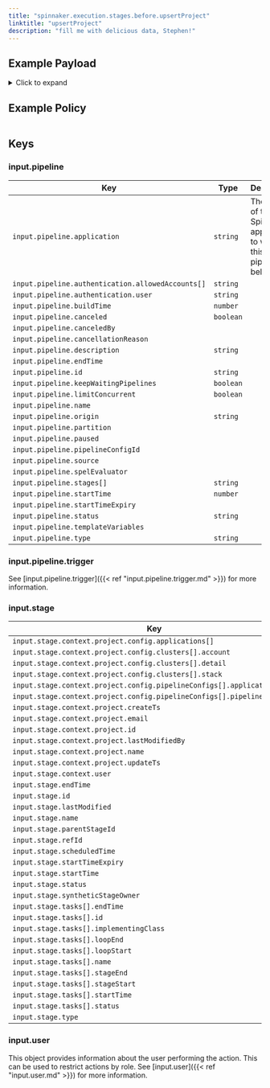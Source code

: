 ```yaml
---
title: "spinnaker.execution.stages.before.upsertProject"
linktitle: "upsertProject"
description: "fill me with delicious data, Stephen!"
---
```


## Example Payload

<details><summary>Click to expand</summary>

```json
{
  "input": {
    "pipeline": {
      "application": "spinnaker",
      "authentication": {
        "allowedAccounts": [
          "spinnaker",
          "staging",
          "staging-ecs"
        ],
        "user": "myUserName"
      },
      "buildTime": 1620752714800,
      "canceled": false,
      "canceledBy": null,
      "cancellationReason": null,
      "description": "Create project: testProjectName",
      "endTime": null,
      "id": "01F5E67K1GKAES5N7GAB34DG7D",
      "initialConfig": {},
      "keepWaitingPipelines": false,
      "limitConcurrent": false,
      "name": null,
      "notifications": [],
      "origin": "unknown",
      "partition": null,
      "paused": null,
      "pipelineConfigId": null,
      "source": null,
      "spelEvaluator": null,
      "stages": [
        "01F5E67K1GJEE109QR9X25M41V"
      ],
      "startTime": 1620752714851,
      "startTimeExpiry": null,
      "status": "RUNNING",
      "systemNotifications": [],
      "templateVariables": null,
      "trigger": {
        "artifacts": [],
        "correlationId": null,
        "isDryRun": false,
        "isRebake": false,
        "isStrategy": false,
        "notifications": [],
        "other": {
          "artifacts": [],
          "dryRun": false,
          "expectedArtifacts": [],
          "notifications": [],
          "parameters": {},
          "rebake": false,
          "resolvedExpectedArtifacts": [],
          "strategy": false,
          "type": "manual",
          "user": "myUserName"
        },
        "parameters": {},
        "resolvedExpectedArtifacts": [],
        "type": "manual",
        "user": "myUserName"
      },
      "type": "ORCHESTRATION"
    },
    "stage": {
      "context": {
        "project": {
          "config": {
            "applications": [
              "hostname"
            ],
            "clusters": [
              {
                "account": "spinnaker",
                "detail": "*",
                "stack": "*"
              }
            ],
            "pipelineConfigs": [
              {
                "application": "hostname",
                "pipelineConfigId": "7db1e350-dedb-4dc1-9976-e71f97b5f132"
              }
            ]
          },
          "email": "stephen.atwell@armory.io",
          "name": "testProjectName"
        },
        "user": "myUserName"
      },
      "endTime": null,
      "id": "01F5E67K1GJEE109QR9X25M41V",
      "lastModified": null,
      "name": "upsertProject",
      "outputs": {},
      "parentStageId": null,
      "refId": "0",
      "requisiteStageRefIds": [],
      "scheduledTime": null,
      "startTime": 1620752714863,
      "startTimeExpiry": null,
      "status": "RUNNING",
      "syntheticStageOwner": null,
      "tasks": [
        {
          "endTime": null,
          "id": "1",
          "implementingClass": "com.netflix.spinnaker.orca.applications.pipelines.UpsertProjectStage.UpsertProjectTask",
          "loopEnd": false,
          "loopStart": false,
          "name": "upsertProject",
          "stageEnd": true,
          "stageStart": true,
          "startTime": 1620752714920,
          "status": "RUNNING"
        }
      ],
      "type": "upsertProject"
    },
    "user": {
      "isAdmin": false,
      "roles": [],
      "username": "myUserName"
    }
  }
}
```
</details>

## Example Policy

```rego

```

## Keys

### input.pipeline

| Key                                               | Type      | Description |
| ------------------------------------------------- | --------- | ----------- |
| `input.pipeline.application` | `string`  | The name of the Spinnaker application to which this pipeline belongs. |
| `input.pipeline.authentication.allowedAccounts[]` | `string`  |             |
| `input.pipeline.authentication.user`              | `string`  |             |
| `input.pipeline.buildTime`                        | `number`  |             |
| `input.pipeline.canceled`                         | `boolean` |             |
| `input.pipeline.canceledBy`                       | ` `       |             |
| `input.pipeline.cancellationReason`               | ` `       |             |
| `input.pipeline.description`                      | `string`  |             |
| `input.pipeline.endTime`                          | ` `       |             |
| `input.pipeline.id`                               | `string`  |             |
| `input.pipeline.keepWaitingPipelines`             | `boolean` |             |
| `input.pipeline.limitConcurrent`                  | `boolean` |             |
| `input.pipeline.name`                             | ` `       |             |
| `input.pipeline.origin`                           | `string`  |             |
| `input.pipeline.partition`                        | ` `       |             |
| `input.pipeline.paused`                           | ` `       |             |
| `input.pipeline.pipelineConfigId`                 | ` `       |             |
| `input.pipeline.source`                           | ` `       |             |
| `input.pipeline.spelEvaluator`                    | ` `       |             |
| `input.pipeline.stages[]`                         | `string`  |             |
| `input.pipeline.startTime`                        | `number`  |             |
| `input.pipeline.startTimeExpiry`                  | ` `       |             |
| `input.pipeline.status`                           | `string`  |             |
| `input.pipeline.templateVariables`                | ` `       |             |
| `input.pipeline.type`                             | `string`  |             |

### input.pipeline.trigger

See [input.pipeline.trigger]({{< ref "input.pipeline.trigger.md" >}}) for more information.

### input.stage

| Key                                                                     | Type      | Description |
| ----------------------------------------------------------------------- | --------- | ----------- |
| `input.stage.context.project.config.applications[]`                     | `string`  |             |
| `input.stage.context.project.config.clusters[].account`                 | `string`  |             |
| `input.stage.context.project.config.clusters[].detail`                  | `string`  |             |
| `input.stage.context.project.config.clusters[].stack`                   | `string`  |             |
| `input.stage.context.project.config.pipelineConfigs[].application`      | `string`  |             |
| `input.stage.context.project.config.pipelineConfigs[].pipelineConfigId` | `string`  |             |
| `input.stage.context.project.createTs`                                  | `number`  |             |
| `input.stage.context.project.email`                                     | `string`  |             |
| `input.stage.context.project.id`                                        | `string`  |             |
| `input.stage.context.project.lastModifiedBy`                            | `string`  |             |
| `input.stage.context.project.name`                                      | `string`  |             |
| `input.stage.context.project.updateTs`                                  | `number`  |             |
| `input.stage.context.user`                                              | `string`  |             |
| `input.stage.endTime`                                                   | ` `       |             |
| `input.stage.id`                                                        | `string`  |             |
| `input.stage.lastModified`                                              | ` `       |             |
| `input.stage.name`                                                      | `string`  |             |
| `input.stage.parentStageId`                                             | ` `       |             |
| `input.stage.refId`                                                     | `string`  |             |
| `input.stage.scheduledTime`                                             | ` `       |             |
| `input.stage.startTimeExpiry`                                           | ` `       |             |
| `input.stage.startTime`                                                 | `number`  |             |
| `input.stage.status`                                                    | `string`  |             |
| `input.stage.syntheticStageOwner`                                       | ` `       |             |
| `input.stage.tasks[].endTime`                                           | ` `       |             |
| `input.stage.tasks[].id`                                                | `string`  |             |
| `input.stage.tasks[].implementingClass`                                 | `string`  |             |
| `input.stage.tasks[].loopEnd`                                           | `boolean` |             |
| `input.stage.tasks[].loopStart`                                         | `boolean` |             |
| `input.stage.tasks[].name`                                              | `string`  |             |
| `input.stage.tasks[].stageEnd`                                          | `boolean` |             |
| `input.stage.tasks[].stageStart`                                        | `boolean` |             |
| `input.stage.tasks[].startTime`                                         | `number`  |             |
| `input.stage.tasks[].status`                                            | `string`  |             |
| `input.stage.type`                                                      | `string`  |             |

### input.user

This object provides information about the user performing the action. This can be used to restrict actions by role. See [input.user]({{< ref "input.user.md" >}}) for more information.
